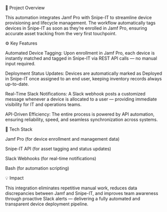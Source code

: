 🎯 Project Overview

This automation integrates Jamf Pro with Snipe-IT to streamline device provisioning and lifecycle management. The workflow automatically tags devices in Snipe-IT as soon as they’re enrolled in Jamf Pro, ensuring accurate asset tracking from the very first touchpoint.

⚙️ Key Features

Automated Device Tagging:
Upon enrollment in Jamf Pro, each device is instantly matched and tagged in Snipe-IT via REST API calls — no manual input required.

Deployment Status Updates:
Devices are automatically marked as Deployed in Snipe-IT once assigned to an end user, keeping inventory records always up-to-date.

Real-Time Slack Notifications:
A Slack webhook posts a customized message whenever a device is allocated to a user — providing immediate visibility for IT and operations teams.

API-Driven Efficiency:
The entire process is powered by API automation, ensuring reliability, speed, and seamless synchronization across systems.

🧠 Tech Stack

Jamf Pro (for device enrollment and management data)

Snipe-IT API (for asset tagging and status updates)

Slack Webhooks (for real-time notifications)

Bash (for automation scripting)

💡 Impact

This integration eliminates repetitive manual work, reduces data discrepancies between Jamf and Snipe-IT, and improves team awareness through proactive Slack alerts — delivering a fully automated and transparent device deployment pipeline.
